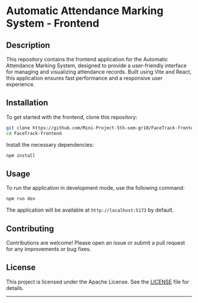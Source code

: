 # Automatic Attendance Marking System - Frontend

## Description
This repository contains the frontend application for the Automatic Attendance Marking System, designed to provide a user-friendly interface for managing and visualizing attendance records. Built using Vite and React, this application ensures fast performance and a responsive user experience.

## Installation
To get started with the frontend, clone this repository:

```bash
git clone https://github.com/Mini-Project-5th-sem-gr10/FaceTrack-frontend.git
cd FaceTrack-frontend
```

Install the necessary dependencies:

```bash
npm install
```

## Usage
To run the application in development mode, use the following command:

```bash
npm run dev
```

The application will be available at `http://localhost:5173` by default.

## Contributing
Contributions are welcome! Please open an issue or submit a pull request for any improvements or bug fixes.

## License
This project is licensed under the Apache License. See the [LICENSE](LICENSE) file for details.

---
